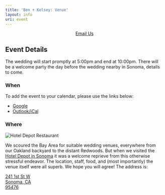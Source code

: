 ```yaml
---
title: 'Ben + Kelsey: Venue'
layout: info
uri: event
---
```


<center><a targe="_blank" href="mailto:benpluskelsey@gmail.com">Email Us</a></center>

## Event Details
The wedding will start promptly at 5:00pm and end at 10:00pm. There will be a welcome party the day before the wedding nearby in Sonoma, details to come.

### When
To add the event to your calendar, please use the links below:

- <a href="http://www.google.com/calendar/event?action=TEMPLATE&dates=20190915T000000Z%2F20190915T050000Z&text=Ben%20plus%20Kelsey%2C%20Wedding&location=The%20Depot%20Hotel%20Restaurant%20Sonoma%2C%20241%201st%20St%20W%2C%20Sonoma%2C%20CA%2095476%2C%20USA&details=Please%20join%20us%20in%20celebrating%20our%20magical%20night%20together!" target="_blank">Google</a>
- <a href="/benpluskelsey.ics" target="_blank">Outlook/iCal</a>

### Where

![Hotel Depot Restaurant](/images/depot-hotel-restaurant.jpg "Hotel Depot Restaurant")

We scoured the Bay Area for suitable wedding venues, everywhere from our Oakland backyard to the distant Redwoods. But when we visited the [Hotel Depot in Sonoma](http://www.depotsonoma.com/) it was a welcome reprieve from this otherwise stressful endeavor. The location, staff, food, and (most importantly) the venue itself were all superb. We hope you will agree! The address is:

[241 1st St W  
Sonoma, CA  
95476](https://goo.gl/maps/xRgPeBmCotfya3XZ6)